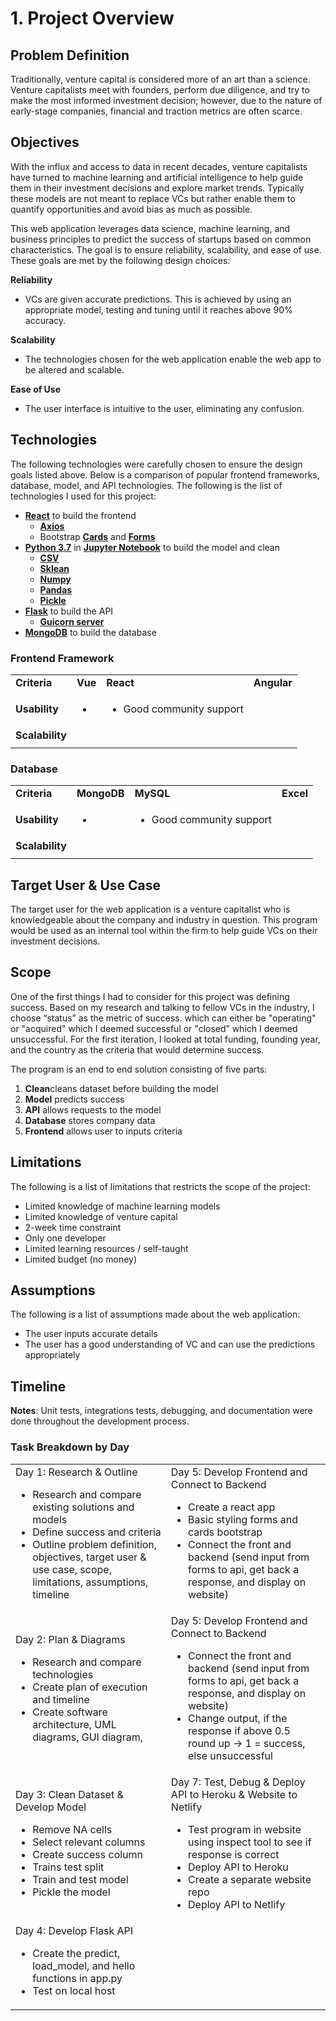 # 1. Project Overview

## **Problem Definition**
Traditionally, venture capital is considered more of an art than a science. Venture capitalists meet with founders, perform due diligence, and try to make the most informed investment decision; however, due to the nature of early-stage companies, financial and traction metrics are often scarce.

## **Objectives**
With the influx and access to data in recent decades, venture capitalists have turned to machine learning and artificial intelligence to help guide them in their investment decisions and explore market trends. Typically these models are not meant to replace VCs but rather enable them to quantify opportunities and avoid bias as much as possible.

This web application leverages data science, machine learning, and business principles to predict the success of startups based on common characteristics. The goal is to ensure reliability, scalability, and ease of use. These goals are met by the following design choices:

**Reliability**
- VCs are given accurate predictions. This is achieved by using an appropriate model, testing and tuning until it reaches above 90% accuracy. 

**Scalability**
- The technologies chosen for the web application enable the web app to be altered and scalable.

**Ease of Use**
- The user interface is intuitive to the user, eliminating any confusion.


## **Technologies** 
The following technologies were carefully chosen to ensure the design goals listed above. Below is a comparison of popular frontend frameworks, database, model, and API technologies. The following is the list of technologies I used for this project:

- **[React](https://reactjs.org/docs/create-a-new-react-app.html)** to build the frontend
  - **[Axios](https://www.npmjs.com/package/axios)**
  - Bootstrap **[Cards](https://mdbootstrap.com/docs/react/components/cards/)** and **[Forms](https://mdbootstrap.com/docs/react/forms/basic/)**
- **[Python 3.7](https://www.python.org/downloads/release/python-370/)** in **[Jupyter Notebook](https://jupyter.org/)** to build the model and clean
  - **[CSV](https://docs.python.org/3/library/csv.html)**
  - **[Sklean](https://scikit-learn.org/stable/modules/generated/sklearn.linear_model.LinearRegression.html)**
  - **[Numpy](https://numpy.org/doc/stable/reference/generated/numpy.array.html)**
  - **[Pandas](https://pandas.pydata.org/pandas-docs/stable/reference/api/pandas.DataFrame.html)**
  - **[Pickle](https://docs.python.org/3/library/pickle.html)**
- **[Flask](https://flask.palletsprojects.com/en/1.1.x/)** to build the API
  - **[Guicorn server](https://gunicorn.org/)**
- **[MongoDB](https://www.mongodb.com/2)** to build the database

### **Frontend Framework**
<table>
  <tr>
   <td><strong>Criteria</strong>
   </td>
   <td><strong>Vue</strong>
   </td>
   <td><strong>React</strong>
   </td>
   <td><strong>Angular</strong>
   </td>
  </tr>
  <tr>
   <td><strong>Usability</strong>
   </td>
   <td>
<ul>

<li>
</li>
</ul>
   </td>
   <td>
<ul>

<li>Good community support
</li>
</ul>
   </td>
   <td>
   </td>
  </tr>
  <tr>
   <td><strong>Scalability</strong>
   </td>
   <td>
   </td>
   <td>
   </td>
   <td>
   </td>
  </tr>
  <tr>
   <td>
   </td>
   <td>
   </td>
   <td>
   </td>
   <td>
   </td>
  </tr>
</table>

### **Database** 

<table>
  <tr>
   <td><strong>Criteria</strong>
   </td>
   <td><strong>MongoDB</strong>
   </td>
   <td><strong>MySQL</strong>
   </td>
   <td><strong>Excel</strong>
   </td>
  </tr>
  <tr>
   <td><strong>Usability</strong>
   </td>
   <td>
<ul>

<li>
</li>
</ul>
   </td>
   <td>
<ul>

<li>Good community support
</li>
</ul>
   </td>
   <td>
   </td>
  </tr>
  <tr>
   <td><strong>Scalability</strong>
   </td>
   <td>
   </td>
   <td>
   </td>
   <td>
   </td>
  </tr>
  <tr>
   <td>
   </td>
   <td>
   </td>
   <td>
   </td>
   <td>
   </td>
  </tr>
</table>

## **Target User & Use Case**
The target user for the web application is a venture capitalist who is knowledgeable about the company and industry in question. This program would be used as an internal tool within the firm to help guide VCs on their investment decisions.

## **Scope**
One of the first things I had to consider for this project was defining success. Based on my research and talking to fellow VCs in the industry, I choose “status” as the metric of success. which can either be "operating" or "acquired" which I deemed successful or "closed” which I deemed unsuccessful. For the first iteration, I looked at total funding, founding year, and the country as the criteria that would determine success.

The program is an end to end solution consisting of five parts: 
1. **Clean**cleans dataset before building the model
2. **Model** predicts success 
3. **API** allows requests to the model
4. **Database** stores company data
5. **Frontend** allows user to inputs criteria

## **Limitations**
The following is a list of limitations that restricts the scope of the project:
- Limited knowledge of machine learning models
- Limited knowledge of venture capital
- 2-week time constraint
- Only one developer
- Limited learning resources / self-taught
- Limited budget (no money)

## **Assumptions**
The following is a list of assumptions made about the web application:
- The user inputs accurate details
- The user has a good understanding of VC and can use the predictions appropriately

## **Timeline**
**Notes**: Unit tests, integrations tests, debugging, and documentation were done throughout the development process.

### **Task Breakdown by Day**

<table>
  <tr>
   <td>Day 1: Research & Outline
<ul>

<li>Research and compare existing solutions and models

<li>Define success and criteria

<li>Outline problem definition, objectives, target user & use case, scope, limitations, assumptions, timeline
</li>
</ul>
   </td>
   <td>Day 5: Develop Frontend and Connect to Backend
<ul>

<li>Create a react app

<li>Basic styling forms and cards bootstrap

<li>Connect the front and backend (send input from forms to api, get back a response, and display on website)
</li>
</ul>
   </td>
  </tr>
  <tr>
   <td>Day 2: Plan & Diagrams
<ul>

<li>Research and compare technologies

<li>Create plan of execution and timeline

<li>Create software architecture, UML diagrams, GUI diagram,
</li>
</ul>
   </td>
   <td>Day 5: Develop Frontend and Connect to Backend
<ul>

<li>Connect the front and backend (send input from forms to api, get back a response, and display on website)

<li>Change output, if the response if above 0.5 round up -> 1 = success, else unsuccessful
</li>
</ul>
   </td>
  </tr>
  <tr>
   <td>Day 3: Clean Dataset & Develop Model
<ul>

<li>Remove NA cells

<li>Select relevant columns

<li>Create success column

<li>Trains test split

<li>Train and test model

<li>Pickle the model
</li>
</ul>
   </td>
   <td>Day 7: Test, Debug & Deploy API to Heroku & Website to Netlify
<ul>

<li>Test program in website using inspect tool to see if response is correct

<li>Deploy API to Heroku

<li>Create a separate website repo

<li>Deploy API to Netlify 
</li>
</ul>
   </td>
  </tr>
  <tr>
   <td>Day 4: Develop Flask API
<ul>

<li>Create the predict, load_model, and hello functions in app.py

<li>Test on local host
</li>
</ul>
   </td>
   <td>
   </td>
  </tr>
</table>

